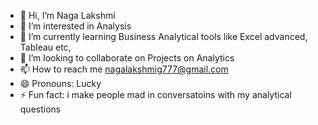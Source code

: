 - 👋 Hi, I’m Naga Lakshmi 
- 👀 I’m interested in Analysis
- 🌱 I’m currently learning Business Analytical tools like Excel advanced, Tableau etc,
- 💞️ I’m looking to collaborate on Projects on Analytics
- 📫 How to reach me nagalakshmig777@gmail.com
- 😄 Pronouns: Lucky
- ⚡ Fun fact: i make people mad in conversatoins with my analytical questions 

<!---
GNL95050/GNL95050 is a ✨ special ✨ repository because its `README.md` (this file) appears on your GitHub profile.
You can click the Preview link to take a look at your changes.
--->
